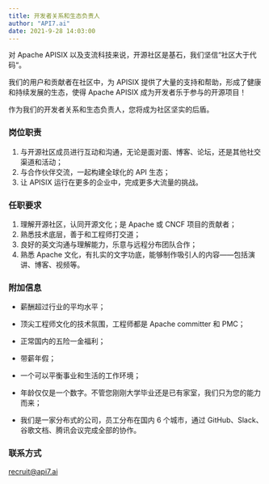 ```yaml
---
title: 开发者关系和生态负责人
author: "API7.ai"
date: 2021-9-28 14:03:00
---
```


对 Apache APISIX 以及支流科技来说，开源社区是基石，我们坚信“社区大于代码“。

我们的用户和贡献者在社区中，为 APISIX 提供了大量的支持和帮助，形成了健康和持续发展的生态，使得 Apache APISIX 成为开发者乐于参与的开源项目！

作为我们的开发者关系和生态负责人，您将成为社区坚实的后盾。

### 岗位职责

1. 与开源社区成员进行互动和沟通，无论是面对面、博客、论坛，还是其他社交渠道和活动；
2. 与合作伙伴交流，一起构建全球化的 API 生态；
3. 让 APISIX 运行在更多的企业中，完成更多大流量的挑战。

### 任职要求

1. 理解开源社区，认同开源文化；是 Apache 或 CNCF 项目的贡献者；
2. 熟悉技术底层，善于和工程师打交道；
3. 良好的英文沟通与理解能力，乐意与远程分布团队合作；
4. 熟悉 Apache 文化，有扎实的文字功底，能够制作吸引人的内容——包括演讲、博客、视频等。

### 附加信息

- 薪酬超过行业的平均水平；

- 顶尖工程师文化的技术氛围，工程师都是 Apache committer 和 PMC；

- 正常国内的五险一金福利；

- 带薪年假；

- 一个可以平衡事业和生活的工作环境；

- 年龄仅仅是一个数字。不管您刚刚大学毕业还是已有家室，我们只为您的能力而来；

- 我们是一家分布式的公司，员工分布在国内 6 个城市，通过 GitHub、Slack、谷歌文档、腾讯会议完成全部的协作。

### 联系方式

[recruit@api7.ai](mailto:recruit@api7.ai)

